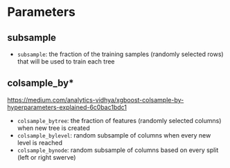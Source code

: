 # Parameters

## subsample
- `subsample`: the fraction of the training samples (randomly selected rows) that will be used to train each tree

## colsample_by*
https://medium.com/analytics-vidhya/xgboost-colsample-by-hyperparameters-explained-6c0bac1bdc1
- `colsample_bytree`: the fraction of features (randomly selected columns) when new tree is created
- `colsample_bylevel`: random subsample of columns when every new level is reached
- `colsample_bynode`: random subsample of columns based on every split (left or right swerve)
